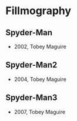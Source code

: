 # Fillmography

## Spyder-Man

- 2002, Tobey Maguire

## Spyder-Man2

- 2004, Tobey Maguire

## Spyder-Man3

- 2007, Tobey Maguire